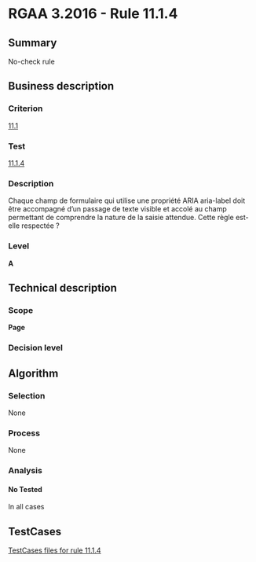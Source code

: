 # RGAA 3.2016 - Rule 11.1.4

## Summary
No-check rule


## Business description

### Criterion
[11.1](http://references.modernisation.gouv.fr/rgaa-accessibilite/criteres.html#crit-11-1)

### Test
[11.1.4](http://references.modernisation.gouv.fr/rgaa-accessibilite/criteres.html#test-11-1-4)

### Description
Chaque champ de formulaire qui utilise une propriété ARIA aria-label doit être accompagné d’un passage de texte visible et accolé au champ permettant de comprendre la nature de la saisie attendue. Cette règle est-elle respectée ?

### Level
**A**


## Technical description

### Scope
**Page**

### Decision level


## Algorithm

### Selection
None

### Process
None

### Analysis

#### No Tested
In all cases


##  TestCases

[TestCases files for rule 11.1.4](https://github.com/Asqatasun/Asqatasun/tree/RGAA_3.2016/rules/rules-rgaa3.2016/src/test/resources/testcases/rgaa32016/Rgaa32016Rule110104/)


